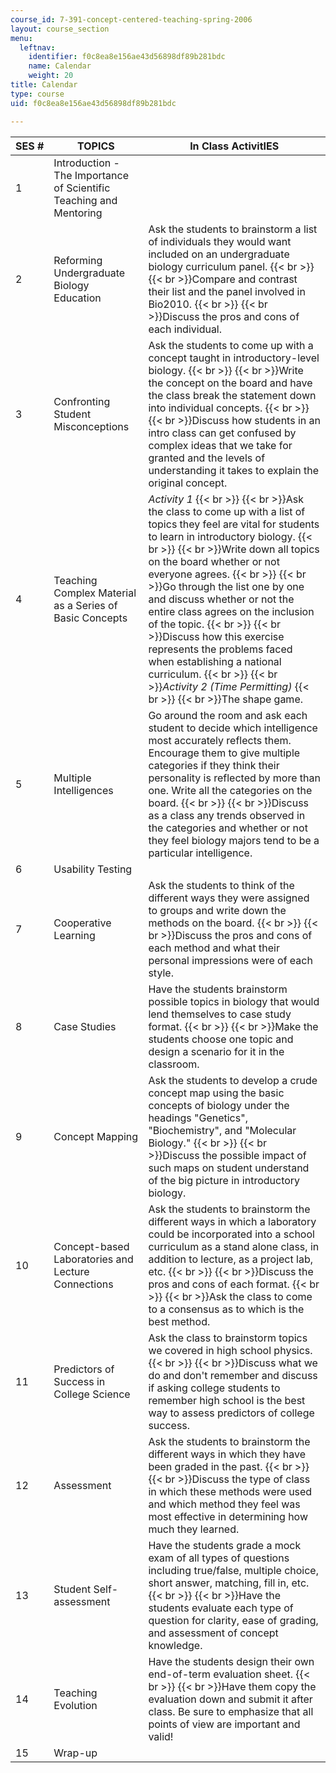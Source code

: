 ```yaml
---
course_id: 7-391-concept-centered-teaching-spring-2006
layout: course_section
menu:
  leftnav:
    identifier: f0c8ea8e156ae43d56898df89b281bdc
    name: Calendar
    weight: 20
title: Calendar
type: course
uid: f0c8ea8e156ae43d56898df89b281bdc

---
```


| SES # | TOPICS | In Class ActivitIES |
| --- | --- | --- |
| 1 | Introduction - The Importance of Scientific Teaching and Mentoring |  |
| 2 | Reforming Undergraduate Biology Education | Ask the students to brainstorm a list of individuals they would want included on an undergraduate biology curriculum panel.  {{< br >}}  {{< br >}}Compare and contrast their list and the panel involved in Bio2010.  {{< br >}}  {{< br >}}Discuss the pros and cons of each individual. |
| 3 | Confronting Student Misconceptions | Ask the students to come up with a concept taught in introductory-level biology.  {{< br >}}  {{< br >}}Write the concept on the board and have the class break the statement down into individual concepts.  {{< br >}}  {{< br >}}Discuss how students in an intro class can get confused by complex ideas that we take for granted and the levels of understanding it takes to explain the original concept. |
| 4 | Teaching Complex Material as a Series of Basic Concepts | _Activity 1_  {{< br >}}  {{< br >}}Ask the class to come up with a list of topics they feel are vital for students to learn in introductory biology.  {{< br >}}  {{< br >}}Write down all topics on the board whether or not everyone agrees.  {{< br >}}  {{< br >}}Go through the list one by one and discuss whether or not the entire class agrees on the inclusion of the topic.  {{< br >}}  {{< br >}}Discuss how this exercise represents the problems faced when establishing a national curriculum.  {{< br >}}  {{< br >}}_Activity 2 (Time Permitting)_  {{< br >}}  {{< br >}}The shape game. |
| 5 | Multiple Intelligences | Go around the room and ask each student to decide which intelligence most accurately reflects them. Encourage them to give multiple categories if they think their personality is reflected by more than one. Write all the categories on the board.  {{< br >}}  {{< br >}}Discuss as a class any trends observed in the categories and whether or not they feel biology majors tend to be a particular intelligence. |
| 6 | Usability Testing |  |
| 7 | Cooperative Learning | Ask the students to think of the different ways they were assigned to groups and write down the methods on the board.  {{< br >}}  {{< br >}}Discuss the pros and cons of each method and what their personal impressions were of each style. |
| 8 | Case Studies | Have the students brainstorm possible topics in biology that would lend themselves to case study format.  {{< br >}}  {{< br >}}Make the students choose one topic and design a scenario for it in the classroom. |
| 9 | Concept Mapping | Ask the students to develop a crude concept map using the basic concepts of biology under the headings "Genetics", "Biochemistry", and "Molecular Biology."  {{< br >}}  {{< br >}}Discuss the possible impact of such maps on student understand of the big picture in introductory biology. |
| 10 | Concept-based Laboratories and Lecture Connections | Ask the students to brainstorm the different ways in which a laboratory could be incorporated into a school curriculum as a stand alone class, in addition to lecture, as a project lab, etc.  {{< br >}}  {{< br >}}Discuss the pros and cons of each format.  {{< br >}}  {{< br >}}Ask the class to come to a consensus as to which is the best method. |
| 11 | Predictors of Success in College Science | Ask the class to brainstorm topics we covered in high school physics.  {{< br >}}  {{< br >}}Discuss what we do and don't remember and discuss if asking college students to remember high school is the best way to assess predictors of college success. |
| 12 | Assessment | Ask the students to brainstorm the different ways in which they have been graded in the past.  {{< br >}}  {{< br >}}Discuss the type of class in which these methods were used and which method they feel was most effective in determining how much they learned. |
| 13 | Student Self-assessment | Have the students grade a mock exam of all types of questions including true/false, multiple choice, short answer, matching, fill in, etc.  {{< br >}}  {{< br >}}Have the students evaluate each type of question for clarity, ease of grading, and assessment of concept knowledge. |
| 14 | Teaching Evolution | Have the students design their own end-of-term evaluation sheet.  {{< br >}}  {{< br >}}Have them copy the evaluation down and submit it after class. Be sure to emphasize that all points of view are important and valid! |
| 15 | Wrap-up |